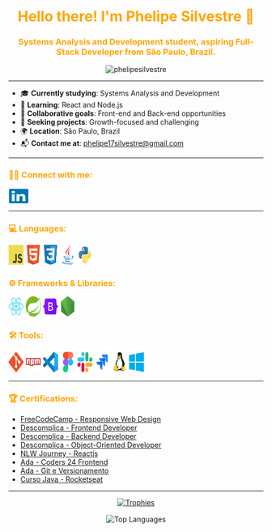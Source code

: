 <h1 align="center" style="color: orange;">Hello there! I'm Phelipe Silvestre 👋</h1>
<h3 align="center" style="color: #FFA500;">Systems Analysis and Development student, aspiring Full-Stack Developer from São Paulo, Brazil.</h3>

<p align="center">
  <img src="https://komarev.com/ghpvc/?username=phelipesilvestre&label=👁️%20Profile%20views&color=FFA500&style=flat" alt="phelipesilvestre" />
</p>

---

- 🎓 **Currently studying**: Systems Analysis and Development  
- 🌱 **Learning**: React and Node.js  
- 🤝 **Collaborative goals**: Front-end and Back-end opportunities  
- 🧠 **Seeking projects**: Growth-focused and challenging  
- 🌍 **Location**: São Paulo, Brazil  
- 📬 **Contact me at**: phelipe17silvestre@gmail.com  

---

<h3 align="left" style="color: #FFA500;">👨‍💻 Connect with me:</h3>
<p align="left">
  <a href="https://www.linkedin.com/in/phelipe-silvestre-636683125" target="_blank">
    <img align="center" src="https://raw.githubusercontent.com/devicons/devicon/master/icons/linkedin/linkedin-original.svg" alt="LinkedIn" height="30" width="40" />
  </a>
</p>

---

<h3 align="left" style="color: #FFA500;">💻 Languages:</h3>
<p align="left"> 
  <img src="https://raw.githubusercontent.com/devicons/devicon/master/icons/javascript/javascript-original.svg" alt="JavaScript" width="30" height="40" />
  <img src="https://raw.githubusercontent.com/devicons/devicon/master/icons/html5/html5-original.svg" alt="HTML" width="30" height="40" />
  <img src="https://raw.githubusercontent.com/devicons/devicon/master/icons/css3/css3-original.svg" alt="CSS" width="30" height="40" />
  <img src="https://raw.githubusercontent.com/devicons/devicon/master/icons/java/java-original.svg" alt="Java" width="30" height="40" />
  <img src="https://raw.githubusercontent.com/devicons/devicon/master/icons/python/python-original.svg" alt="Python" width="30" height="40" />
</p>

<h3 align="left" style="color: #FFA500;">⚙️ Frameworks & Libraries:</h3>
<p align="left">
  <img src="https://raw.githubusercontent.com/devicons/devicon/master/icons/react/react-original.svg" alt="React" width="30" height="40" />
  <img src="https://raw.githubusercontent.com/devicons/devicon/master/icons/spring/spring-original.svg" alt="Spring Boot" width="30" height="40" />
  <img src="https://raw.githubusercontent.com/devicons/devicon/master/icons/bootstrap/bootstrap-original.svg" alt="Bootstrap" width="30" height="40" />
  <img src="https://raw.githubusercontent.com/devicons/devicon/master/icons/nodejs/nodejs-original.svg" alt="Node.js" width="30" height="40" />
</p>

<h3 align="left" style="color: #FFA500;">🛠️ Tools:</h3>
<p align="left"> 
  <img src="https://raw.githubusercontent.com/devicons/devicon/master/icons/git/git-original.svg" alt="Git" width="30" height="40" />
  <img src="https://raw.githubusercontent.com/devicons/devicon/master/icons/npm/npm-original-wordmark.svg" alt="npm" width="30" height="40" />
  <img src="https://raw.githubusercontent.com/devicons/devicon/master/icons/vscode/vscode-original.svg" alt="VSCode" width="30" height="40" />
  <img src="https://raw.githubusercontent.com/devicons/devicon/master/icons/figma/figma-original.svg" alt="Figma" width="30" height="40" />
  <img src="https://raw.githubusercontent.com/devicons/devicon/master/icons/slack/slack-original.svg" alt="Slack" width="30" height="40" />
  <img src="https://raw.githubusercontent.com/devicons/devicon/master/icons/jira/jira-original.svg" alt="Jira" width="30" height="40" />
  <img src="https://raw.githubusercontent.com/devicons/devicon/master/icons/linux/linux-original.svg" alt="Linux" width="30" height="40" />
  <img src="https://raw.githubusercontent.com/devicons/devicon/master/icons/windows8/windows8-original.svg" alt="Windows" width="30" height="40" />
</p>

---

<h3 align="left" style="color: #FFA500;">🏆 Certifications:</h3>

- [FreeCodeCamp - Responsive Web Design](https://www.freecodecamp.org/certification/PhelipeSilvestre/responsive-web-design)
- [Descomplica - Frontend Developer](https://certificados.descomplica.com.br/graduacao/c2f7b3f144812333ff4c607ef7efa564e2aef1c6a7868415c3a488af233abd34)
- [Descomplica - Backend Developer](https://certificados.descomplica.com.br/graduacao/ff9be8ac57deec3f12d2e55538f6fbc4cc5f3e600c3554f236d3dfd93a82959d)
- [Descomplica - Object-Oriented Developer](https://certificados.descomplica.com.br/graduacao/70305e59ee99a706e7921ec3dc9e5daa885127e148e8a092a770be7105712ee2)
- [NLW Journey - Reactjs](https://app.rocketseat.com.br/certificates/55513bd0-b22b-4875-b73e-ec40512b852f)
- [Ada - Coders 24 Frontend](https://ada.tech/certificado?code=978dbf6e-17d9-a79b-7500-c330eb96bfe2)
- [Ada - Git e Versionamento](https://ada.tech/certificado?code=b080913b-be42-8dd0-4de4-c69557d77e82)
- [Curso Java - Rocketseat](https://app.rocketseat.com.br/certificates/d61571c9-0db8-4c61-a819-f84173437fee)

---

<p align="center"> 
  <a href="https://github.com/ryo-ma/github-profile-trophy">
    <img src="https://github-profile-trophy.vercel.app/?username=phelipesilvestre&theme=kimbie_dark&no-frame=true&row=1&column=8" alt="Trophies" />
  </a> 
</p>

<p align="center">
  <img align="center" src="https://github-readme-stats.vercel.app/api/top-langs?username=phelipesilvestre&show_icons=true&locale=en&layout=compact&theme=gruvbox" alt="Top Languages" />
</p>


